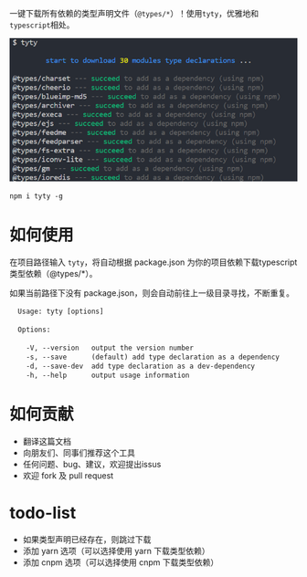 一键下载所有依赖的类型声明文件（`@types/*`）！使用`tyty`，优雅地和`typescript`相处。

![](https://raw.githubusercontent.com/Bin-Huang/tyty/master/image/example.PNG)

```
npm i tyty -g
```

# 如何使用
在项目路径输入 `tyty`，将自动根据 package.json 为你的项目依赖下载typescript类型依赖（@types/*）。

如果当前路径下没有 package.json，则会自动前往上一级目录寻找，不断重复。

```
  Usage: tyty [options]

  Options:

    -V, --version   output the version number
    -s, --save      (default) add type declaration as a dependency
    -d, --save-dev  add type declaration as a dev-dependency
    -h, --help      output usage information
```

# 如何贡献
- 翻译这篇文档
- 向朋友们、同事们推荐这个工具
- 任何问题、bug、建议，欢迎提出issus
- 欢迎 fork 及 pull request

# todo-list
- 如果类型声明已经存在，则跳过下载
- 添加 yarn 选项（可以选择使用 yarn 下载类型依赖）
- 添加 cnpm 选项（可以选择使用 cnpm 下载类型依赖）